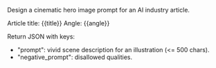 Design a cinematic hero image prompt for an AI industry article.

Article title: {{title}}
Angle: {{angle}}

Return JSON with keys:
- "prompt": vivid scene description for an illustration (<= 500 chars).
- "negative_prompt": disallowed qualities.
